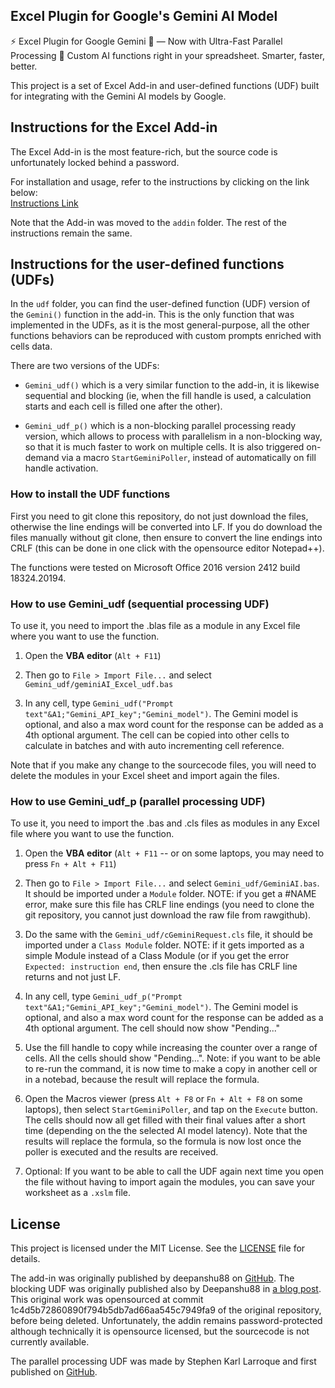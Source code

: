 ## Excel Plugin for Google's Gemini AI Model

⚡ Excel Plugin for Google Gemini 🤖 — Now with Ultra-Fast Parallel Processing 🚀 Custom AI functions right in your spreadsheet. Smarter, faster, better.

This project is a set of Excel Add-in and user-defined functions (UDF) built for integrating with the Gemini AI models by Google.

## Instructions for the Excel Add-in

The Excel Add-in is the most feature-rich, but the source code is unfortunately locked behind a password.

For installation and usage, refer to the instructions by clicking on the link below:  
[Instructions Link](https://www.listendata.com/2023/12/integrate-gemini-into-excel.html)

Note that the Add-in was moved to the `addin` folder. The rest of the instructions remain the same.

## Instructions for the user-defined functions (UDFs)

In the `udf` folder, you can find the user-defined function (UDF) version of the `Gemini()` function in the add-in. This is the only function that was implemented in the UDFs, as it is the most general-purpose, all the other functions behaviors can be reproduced with custom prompts enriched with cells data.

There are two versions of the UDFs:

* `Gemini_udf()` which is a very similar function to the add-in, it is likewise sequential and blocking (ie, when the fill handle is used, a calculation starts and each cell is filled one after the other).

* `Gemini_udf_p()` which is a non-blocking parallel processing ready version, which allows to process with parallelism in a non-blocking way, so that it is much faster to work on multiple cells. It is also triggered on-demand via a macro `StartGeminiPoller`, instead of automatically on fill handle activation.

### How to install the UDF functions

First you need to git clone this repository, do not just download the files, otherwise the line endings will be converted into LF. If you do download the files manually without git clone, then ensure to convert the line endings into CRLF (this can be done in one click with the opensource editor Notepad++).

The functions were tested on Microsoft Office 2016 version 2412 build 18324.20194.

### How to use Gemini_udf (sequential processing UDF)

To use it, you need to import the .blas file as a module in any Excel file where you want to use the function.

1.  Open the **VBA editor** (`Alt + F11`)

2.  Then go to `File > Import File...` and select `Gemini_udf/geminiAI_Excel_udf.bas`

3. In any cell, type `Gemini_udf("Prompt text"&A1;"Gemini_API_key";"Gemini_model")`. The Gemini model is optional, and also a max word count for the response can be added as a 4th optional argument. The cell can be copied into other cells to calculate in batches and with auto incrementing cell reference.

Note that if you make any change to the sourcecode files, you will need to delete the modules in your Excel sheet and import again the files.

### How to use Gemini_udf_p (parallel processing UDF)

To use it, you need to import the .bas and .cls files as modules in any Excel file where you want to use the function.

1.  Open the **VBA editor** (`Alt + F11` -- or on some laptops, you may need to press `Fn + Alt + F11`)
    
2.  Then go to `File > Import File...` and select `Gemini_udf/GeminiAI.bas`. It should be imported under a `Module` folder. NOTE: if you get a #NAME error, make sure this file has CRLF line endings (you need to clone the git repository, you cannot just download the raw file from rawgithub).

3. Do the same with the `Gemini_udf/cGeminiRequest.cls` file, it should be imported under a `Class Module` folder. NOTE: if it gets imported as a simple Module instead of a Class Module (or if you get the error `Expected: instruction end`, then ensure the .cls file has CRLF line returns and not just LF.

4. In any cell, type `Gemini_udf_p("Prompt text"&A1;"Gemini_API_key";"Gemini_model")`. The Gemini model is optional, and also a max word count for the response can be added as a 4th optional argument. The cell should now show "Pending..."

5. Use the fill handle to copy while increasing the counter over a range of cells. All the cells should show "Pending...". Note: if you want to be able to re-run the command, it is now time to make a copy in another cell or in a notebad, because the result will replace the formula.

6. Open the Macros viewer (press `Alt + F8` or `Fn + Alt + F8` on some laptops), then select `StartGeminiPoller`, and tap on the `Execute` button. The cells should now all get filled with their final values after a short time (depending on the the selected AI model latency). Note that the results will replace the formula, so the formula is now lost once the poller is executed and the results are received.

7. Optional: If you want to be able to call the UDF again next time you open the file without having to import again the modules, you can save your worksheet as a `.xslm` file.

## License

This project is licensed under the MIT License. See the [LICENSE](LICENSE) file for details.

The add-in was originally published by deepanshu88 on [GitHub](https://github.com/deepanshu88/geminiAI-Excel/). The blocking UDF was originally published also by Deepanshu88 in [a blog post](https://www.listendata.com/2023/12/integrate-gemini-into-excel.html). This original work was opensourced at commit 1c4d5b72860890f794b5db7ad66aa545c7949fa9 of the original repository, before being deleted. Unfortunately, the addin remains password-protected although technically it is opensource licensed, but the sourcecode is not currently available.

The parallel processing UDF was made by Stephen Karl Larroque and first published on [GitHub](https://github.com/lrq3000/geminiAI-Excel).
